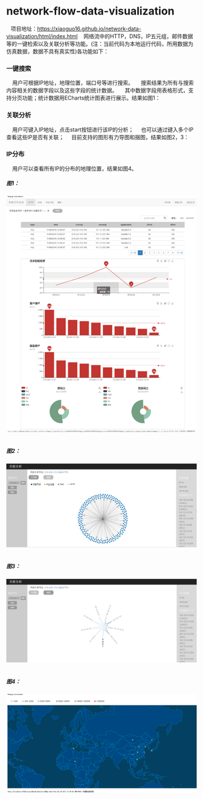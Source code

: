 network-flow-data-visualization
=================================== 
    项目地址：https://xiaoguo16.github.io/network-data-visualization/html/index.html
    网络流中的HTTP，DNS，IP五元组，邮件数据等的一键检索以及关联分析等功能。(注：当前代码为本地运行代码，所用数据为仿真数据，数据不具有真实性)各功能如下：
### 一键搜索 
     用户可根据IP地址，地理位置，端口号等进行搜索。
     搜索结果为所有与搜索内容相关的数据字段以及这些字段的统计数据。
     其中数据字段用表格形式，支持分页功能；统计数据用ECharts统计图表进行展示。结果如图1：
     
### 关联分析 
     用户可键入IP地址，点击start按钮进行该IP的分析；
     也可以通过键入多个IP查看这些IP是否有关联；
     目前支持的图形有力导图和捆图，结果如图2，3：
### IP分布
     用户可以查看所有IP的分布的地理位置，结果如图4。
##### 图1：
![一键搜索结果](https://github.com/xiaoguo16/network-data-visualization/blob/master/resultPics/searchResult.png)  
##### 图2： 
![力导图](https://github.com/xiaoguo16/network-data-visualization/blob/master/resultPics/correlation1.png)  
##### 图3：
![捆图](https://github.com/xiaoguo16/network-data-visualization/blob/master/resultPics/correlation2.png)  
##### 图4：
![IP分布](https://github.com/xiaoguo16/network-data-visualization/blob/master/resultPics/IP.png)  


